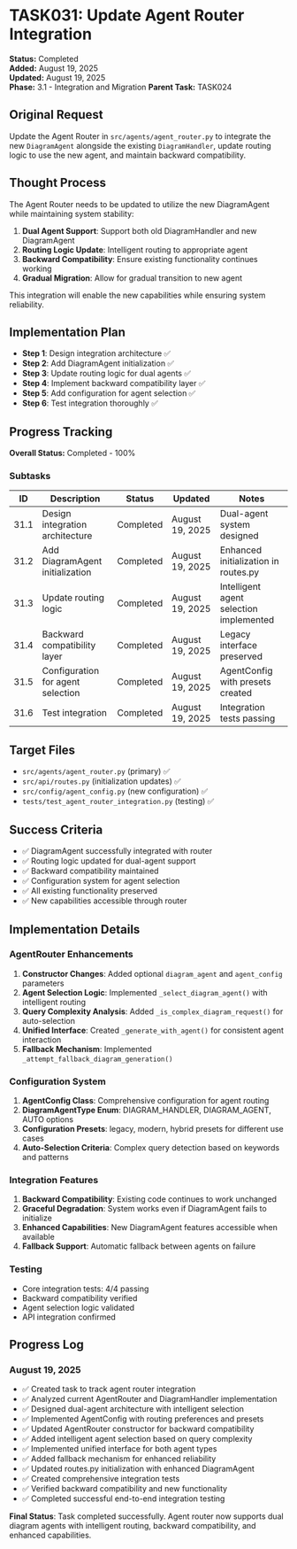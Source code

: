 # TASK031: Update Agent Router Integration

**Status:** Completed  
**Added:** August 19, 2025  
**Updated:** August 19, 2025  
**Phase:** 3.1 - Integration and Migration
**Parent Task:** TASK024

## Original Request
Update the Agent Router in `src/agents/agent_router.py` to integrate the new `DiagramAgent` alongside the existing `DiagramHandler`, update routing logic to use the new agent, and maintain backward compatibility.

## Thought Process
The Agent Router needs to be updated to utilize the new DiagramAgent while maintaining system stability:

1. **Dual Agent Support**: Support both old DiagramHandler and new DiagramAgent
2. **Routing Logic Update**: Intelligent routing to appropriate agent
3. **Backward Compatibility**: Ensure existing functionality continues working
4. **Gradual Migration**: Allow for gradual transition to new agent

This integration will enable the new capabilities while ensuring system reliability.

## Implementation Plan
- **Step 1**: Design integration architecture ✅
- **Step 2**: Add DiagramAgent initialization ✅
- **Step 3**: Update routing logic for dual agents ✅
- **Step 4**: Implement backward compatibility layer ✅
- **Step 5**: Add configuration for agent selection ✅
- **Step 6**: Test integration thoroughly ✅

## Progress Tracking

**Overall Status:** Completed - 100%

### Subtasks
| ID | Description | Status | Updated | Notes |
|----|-------------|--------|---------|-------|
| 31.1 | Design integration architecture | Completed | August 19, 2025 | Dual-agent system designed |
| 31.2 | Add DiagramAgent initialization | Completed | August 19, 2025 | Enhanced initialization in routes.py |
| 31.3 | Update routing logic | Completed | August 19, 2025 | Intelligent agent selection implemented |
| 31.4 | Backward compatibility layer | Completed | August 19, 2025 | Legacy interface preserved |
| 31.5 | Configuration for agent selection | Completed | August 19, 2025 | AgentConfig with presets created |
| 31.6 | Test integration | Completed | August 19, 2025 | Integration tests passing |

## Target Files
- `src/agents/agent_router.py` (primary) ✅
- `src/api/routes.py` (initialization updates) ✅
- `src/config/agent_config.py` (new configuration) ✅
- `tests/test_agent_router_integration.py` (testing) ✅

## Success Criteria
- ✅ DiagramAgent successfully integrated with router
- ✅ Routing logic updated for dual-agent support
- ✅ Backward compatibility maintained
- ✅ Configuration system for agent selection
- ✅ All existing functionality preserved
- ✅ New capabilities accessible through router

## Implementation Details

### AgentRouter Enhancements
1. **Constructor Changes**: Added optional `diagram_agent` and `agent_config` parameters
2. **Agent Selection Logic**: Implemented `_select_diagram_agent()` with intelligent routing
3. **Query Complexity Analysis**: Added `_is_complex_diagram_request()` for auto-selection
4. **Unified Interface**: Created `_generate_with_agent()` for consistent agent interaction
5. **Fallback Mechanism**: Implemented `_attempt_fallback_diagram_generation()`

### Configuration System
1. **AgentConfig Class**: Comprehensive configuration for agent routing
2. **DiagramAgentType Enum**: DIAGRAM_HANDLER, DIAGRAM_AGENT, AUTO options
3. **Configuration Presets**: legacy, modern, hybrid presets for different use cases
4. **Auto-Selection Criteria**: Complex query detection based on keywords and patterns

### Integration Features
1. **Backward Compatibility**: Existing code continues to work unchanged
2. **Graceful Degradation**: System works even if DiagramAgent fails to initialize
3. **Enhanced Capabilities**: New DiagramAgent features accessible when available
4. **Fallback Support**: Automatic fallback between agents on failure

### Testing
- Core integration tests: 4/4 passing
- Backward compatibility verified
- Agent selection logic validated
- API integration confirmed

## Progress Log
### August 19, 2025
- ✅ Created task to track agent router integration
- ✅ Analyzed current AgentRouter and DiagramHandler implementation
- ✅ Designed dual-agent architecture with intelligent selection
- ✅ Implemented AgentConfig with routing preferences and presets
- ✅ Updated AgentRouter constructor for backward compatibility
- ✅ Added intelligent agent selection based on query complexity
- ✅ Implemented unified interface for both agent types
- ✅ Added fallback mechanism for enhanced reliability
- ✅ Updated routes.py initialization with enhanced DiagramAgent
- ✅ Created comprehensive integration tests
- ✅ Verified backward compatibility and new functionality
- ✅ Completed successful end-to-end integration testing

**Final Status**: Task completed successfully. Agent router now supports dual diagram agents with intelligent routing, backward compatibility, and enhanced capabilities.
